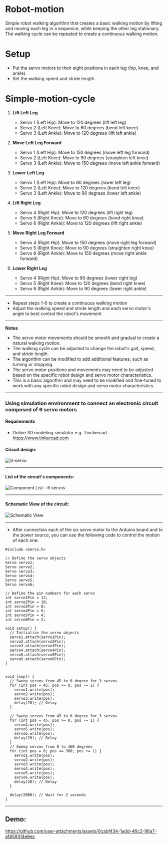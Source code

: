 # Robot-motion
Simple robot walking algorithm that creates a basic walking motion by lifting and moving each leg in a sequence, while keeping the other leg stationary. The walking cycle can be repeated to create a continuous walking motion.
# Setup
* Put the servo motors to their eight positions in each leg (hip, knee, and ankle).
* Set the walking speed and stride length.
# Simple-motion-cycle
1. **Lift Left Leg**
	* Servo 1 (Left Hip): Move to 120 degrees (lift left leg)
	* Servo 2 (Left Knee): Move to 60 degrees (bend left knee)
	* Servo 3 (Left Ankle): Move to 120 degrees (lift left ankle)
2. **Move Left Leg Forward**
	* Servo 1 (Left Hip): Move to 150 degrees (move left leg forward)
	* Servo 2 (Left Knee): Move to 90 degrees (straighten left knee)
	* Servo 3 (Left Ankle): Move to 150 degrees (move left ankle forward)
3. **Lower Left Leg**
	* Servo 1 (Left Hip): Move to 90 degrees (lower left leg)
	* Servo 2 (Left Knee): Move to 120 degrees (bend left knee)
	* Servo 3 (Left Ankle): Move to 90 degrees (lower left ankle)

4. **Lift Right Leg**
	* Servo 4 (Right Hip): Move to 120 degrees (lift right leg)
	* Servo 5 (Right Knee): Move to 60 degrees (bend right knee)
	* Servo 6 (Right Ankle): Move to 120 degrees (lift right ankle)
5. **Move Right Leg Forward**
	* Servo 4 (Right Hip): Move to 150 degrees (move right leg forward)
	* Servo 5 (Right Knee): Move to 90 degrees (straighten right knee)
	* Servo 6 (Right Ankle): Move to 150 degrees (move right ankle forward)
6. **Lower Right Leg**
	* Servo 4 (Right Hip): Move to 90 degrees (lower right leg)
	* Servo 5 (Right Knee): Move to 120 degrees (bend right knee)
	* Servo 6 (Right Ankle): Move to 90 degrees (lower right ankle)
-------------------------------------------------------------------------

* Repeat steps 1-6 to create a continuous walking motion
* Adjust the walking speed and stride length and each servo motor's angle to best control the robot's movement

-------------------------------------------------------------------------

**Notes**

* The servo motor movements should be smooth and gradual to create a natural walking motion.
* The walking cycle can be adjusted to change the robot's gait, speed, and stride length.
* The algorithm can be modified to add additional features, such as turning or stopping.
* The servo motor positions and movements may need to be adjusted based on the specific robot design and servo motor characteristics.
* This is a basic algorithm and may need to be modified and fine-tuned to work with any specific robot design and servo motor characteristics.

-------------------------------------------------------------------------
### Using simulation environment to connect an electronic circuit composed of 6 servo motors  
#### Requirements
* Online 3D modeling simulator e.g. Tinckercad https://www.tinkercad.com

#### Circuit design:
![6-servo](https://github.com/user-attachments/assets/3bb6859c-6fa3-460f-b2a7-3dbfc14a8d1e)

---------------------------------------------------------------------------
#### List of the circuit's components:
![Component List - 6 servos](https://github.com/user-attachments/assets/c289ea32-2289-46b2-b587-bd03572974f5)

---------------------------------------------------------------------------
#### Schematic View of the circuit:
![Schematic View](https://github.com/user-attachments/assets/7ad95aaa-1308-4e25-9f4b-119d3982a60f)

---------------------------------------------------------------------------


* After connection each of the six servo motor to the Arduino board and to the power source, you can use the following code to control the motion of each one:


```
#include <Servo.h>

// Define the servo objects
Servo servo1;
Servo servo2;
Servo servo3;
Servo servo4;
Servo servo5;
Servo servo6;

// Define the pin numbers for each servo
int servo1Pin = 12;
int servo2Pin = 10;
int servo3Pin = 8;
int servo4Pin = 6;
int servo5Pin = 4;
int servo6Pin = 2;

void setup() {
  // Initialize the servo objects
  servo1.attach(servo1Pin);
  servo2.attach(servo2Pin);
  servo3.attach(servo3Pin);
  servo4.attach(servo4Pin);
  servo5.attach(servo5Pin);
  servo6.attach(servo6Pin);
}


void loop() {
  // Sweep servos from 45 to 0 degree for 3 servos
  for (int pos = 45; pos >= 0; pos -= 1) {
    servo1.write(pos);
    servo2.write(pos);
    servo3.write(pos);
    delay(20); // Delay
  }

  // Sweep servos from 45 to 0 degree for 3 servos
  for (int pos = 45; pos >= 0; pos -= 1) {
    servo4.write(pos);
    servo5.write(pos);
    servo6.write(pos);
    delay(20); // Delay
  }
  // Sweep servos from 0 to 360 degrees
  for (int pos = 0; pos <= 360; pos += 1) {
    servo1.write(pos);
    servo2.write(pos);
    servo3.write(pos);
    servo4.write(pos);
    servo5.write(pos);
    servo6.write(pos);
    delay(20); // Delay 
  }

  delay(2000); // Wait for 2 seconds
}
```
-------------------------------------------------------------------

## Demo:


https://github.com/user-attachments/assets/0cabf434-1add-46c2-96a7-a1859314e6ec






